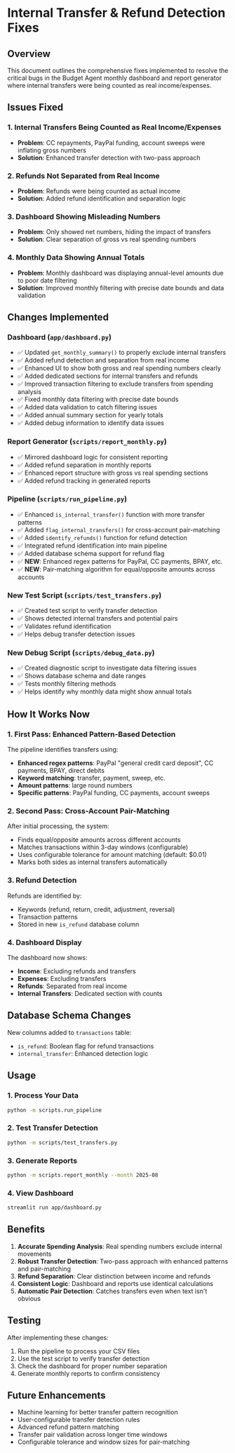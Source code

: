 # Internal Transfer & Refund Detection Fixes

## Overview
This document outlines the comprehensive fixes implemented to resolve the critical bugs in the Budget Agent monthly dashboard and report generator where internal transfers were being counted as real income/expenses.

## Issues Fixed

### 1. **Internal Transfers Being Counted as Real Income/Expenses**
- **Problem**: CC repayments, PayPal funding, account sweeps were inflating gross numbers
- **Solution**: Enhanced transfer detection with two-pass approach

### 2. **Refunds Not Separated from Real Income**
- **Problem**: Refunds were being counted as actual income
- **Solution**: Added refund identification and separation logic

### 3. **Dashboard Showing Misleading Numbers**
- **Problem**: Only showed net numbers, hiding the impact of transfers
- **Solution**: Clear separation of gross vs real spending numbers

### 4. **Monthly Data Showing Annual Totals**
- **Problem**: Monthly dashboard was displaying annual-level amounts due to poor date filtering
- **Solution**: Improved monthly filtering with precise date bounds and data validation

## Changes Implemented

### Dashboard (`app/dashboard.py`)
- ✅ Updated `get_monthly_summary()` to properly exclude internal transfers
- ✅ Added refund detection and separation from real income
- ✅ Enhanced UI to show both gross and real spending numbers clearly
- ✅ Added dedicated sections for internal transfers and refunds
- ✅ Improved transaction filtering to exclude transfers from spending analysis
- ✅ Fixed monthly data filtering with precise date bounds
- ✅ Added data validation to catch filtering issues
- ✅ Added annual summary section for yearly totals
- ✅ Added debug information to identify data issues

### Report Generator (`scripts/report_monthly.py`)
- ✅ Mirrored dashboard logic for consistent reporting
- ✅ Added refund separation in monthly reports
- ✅ Enhanced report structure with gross vs real spending sections
- ✅ Added refund tracking in generated reports

### Pipeline (`scripts/run_pipeline.py`)
- ✅ Enhanced `is_internal_transfer()` function with more transfer patterns
- ✅ Added `flag_internal_transfers()` for cross-account pair-matching
- ✅ Added `identify_refunds()` function for refund detection
- ✅ Integrated refund identification into main pipeline
- ✅ Added database schema support for refund flag
- ✅ **NEW**: Enhanced regex patterns for PayPal, CC payments, BPAY, etc.
- ✅ **NEW**: Pair-matching algorithm for equal/opposite amounts across accounts

### New Test Script (`scripts/test_transfers.py`)
- ✅ Created test script to verify transfer detection
- ✅ Shows detected internal transfers and potential pairs
- ✅ Validates refund identification
- ✅ Helps debug transfer detection issues

### New Debug Script (`scripts/debug_data.py`)
- ✅ Created diagnostic script to investigate data filtering issues
- ✅ Shows database schema and date ranges
- ✅ Tests monthly filtering methods
- ✅ Helps identify why monthly data might show annual totals

## How It Works Now

### 1. **First Pass: Enhanced Pattern-Based Detection**
The pipeline identifies transfers using:
- **Enhanced regex patterns**: PayPal "general credit card deposit", CC payments, BPAY, direct debits
- **Keyword matching**: transfer, payment, sweep, etc.
- **Amount patterns**: large round numbers
- **Specific patterns**: PayPal funding, CC payments, account sweeps

### 2. **Second Pass: Cross-Account Pair-Matching**
After initial processing, the system:
- Finds equal/opposite amounts across different accounts
- Matches transactions within 3-day windows (configurable)
- Uses configurable tolerance for amount matching (default: $0.01)
- Marks both sides as internal transfers automatically

### 3. **Refund Detection**
Refunds are identified by:
- Keywords (refund, return, credit, adjustment, reversal)
- Transaction patterns
- Stored in new `is_refund` database column

### 4. **Dashboard Display**
The dashboard now shows:
- **Income**: Excluding refunds and transfers
- **Expenses**: Excluding transfers
- **Refunds**: Separated from real income
- **Internal Transfers**: Dedicated section with counts

## Database Schema Changes

New columns added to `transactions` table:
- `is_refund`: Boolean flag for refund transactions
- `internal_transfer`: Enhanced detection logic

## Usage

### 1. **Process Your Data**
```bash
python -m scripts.run_pipeline
```

### 2. **Test Transfer Detection**
```bash
python -m scripts/test_transfers.py
```

### 3. **Generate Reports**
```bash
python -m scripts.report_monthly --month 2025-08
```

### 4. **View Dashboard**
```bash
streamlit run app/dashboard.py
```

## Benefits

1. **Accurate Spending Analysis**: Real spending numbers exclude internal movements
2. **Robust Transfer Detection**: Two-pass approach with enhanced patterns and pair-matching
3. **Refund Separation**: Clear distinction between income and refunds
4. **Consistent Logic**: Dashboard and reports use identical calculations
5. **Automatic Pair Detection**: Catches transfers even when text isn't obvious

## Testing

After implementing these changes:
1. Run the pipeline to process your CSV files
2. Use the test script to verify transfer detection
3. Check the dashboard for proper number separation
4. Generate monthly reports to confirm consistency

## Future Enhancements

- Machine learning for better transfer pattern recognition
- User-configurable transfer detection rules
- Advanced refund pattern matching
- Transfer pair validation across longer time windows
- Configurable tolerance and window sizes for pair-matching

